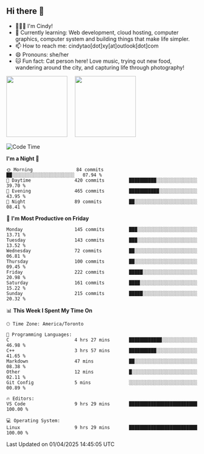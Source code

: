## Hi there 👋

<!--
**xinyue296/xinyue296** is a ✨ _special_ ✨ repository because its `README.md` (this file) appears on your GitHub profile.

Here are some ideas to get you started:

- 🔭 I’m currently working on ...
- 🌱 I’m currently learning ...
- 👯 I’m looking to collaborate on ...
- 🤔 I’m looking for help with ...
- 💬 Ask me about ...
- 📫 How to reach me: ...
- 😄 Pronouns: ...
- ⚡ Fun fact: ...
-->
- 👩🏻‍💻 I'm Cindy!
- 🌱 Currently learning: Web development, cloud hosting, computer graphics, computer system and building things that make life simpler.
- 📫 How to reach me: cindytao[dot]xy[at]outlook[dot]com
- 😄 Pronouns: she/her
- 🐱 Fun fact: Cat person here! Love music, trying out new food, wandering around the city, and capturing life through photography!

<!--Github Status: start-->
<div align="left">
  <img height="160em" src="https://github-readme-stats-topaz-two-25.vercel.app/api?username=xinyue296&theme=react&show_icons=true&count_private=true&include_orgs=true&hide=contribs,issues" />
    &nbsp;&nbsp;&nbsp;
  <img height="160em" src="https://github-readme-stats-cindy-taos-projects.vercel.app/api/top-langs/?username=xinyue296&theme=react&count_private=true&include_orgs=true&layout=compact" />
</div>
<!-- Github Status: end-->

<!--START_SECTION:waka-->
![Code Time](http://img.shields.io/badge/Code%20Time-289%20hrs%2040%20mins-blue)

**I'm a Night 🦉** 

```text
🌞 Morning                84 commits          ██░░░░░░░░░░░░░░░░░░░░░░░   07.94 % 
🌆 Daytime                420 commits         ██████████░░░░░░░░░░░░░░░   39.70 % 
🌃 Evening                465 commits         ███████████░░░░░░░░░░░░░░   43.95 % 
🌙 Night                  89 commits          ██░░░░░░░░░░░░░░░░░░░░░░░   08.41 % 
```
📅 **I'm Most Productive on Friday** 

```text
Monday                   145 commits         ███░░░░░░░░░░░░░░░░░░░░░░   13.71 % 
Tuesday                  143 commits         ███░░░░░░░░░░░░░░░░░░░░░░   13.52 % 
Wednesday                72 commits          ██░░░░░░░░░░░░░░░░░░░░░░░   06.81 % 
Thursday                 100 commits         ██░░░░░░░░░░░░░░░░░░░░░░░   09.45 % 
Friday                   222 commits         █████░░░░░░░░░░░░░░░░░░░░   20.98 % 
Saturday                 161 commits         ████░░░░░░░░░░░░░░░░░░░░░   15.22 % 
Sunday                   215 commits         █████░░░░░░░░░░░░░░░░░░░░   20.32 % 
```


📊 **This Week I Spent My Time On** 

```text
🕑︎ Time Zone: America/Toronto

💬 Programming Languages: 
C                        4 hrs 27 mins       ████████████░░░░░░░░░░░░░   46.98 % 
C++                      3 hrs 57 mins       ██████████░░░░░░░░░░░░░░░   41.65 % 
Markdown                 47 mins             ██░░░░░░░░░░░░░░░░░░░░░░░   08.38 % 
Other                    12 mins             █░░░░░░░░░░░░░░░░░░░░░░░░   02.11 % 
Git Config               5 mins              ░░░░░░░░░░░░░░░░░░░░░░░░░   00.89 % 

🔥 Editors: 
VS Code                  9 hrs 29 mins       █████████████████████████   100.00 % 

💻 Operating System: 
Linux                    9 hrs 29 mins       █████████████████████████   100.00 % 
```


 Last Updated on 01/04/2025 14:45:05 UTC
<!--END_SECTION:waka-->
